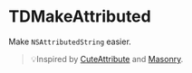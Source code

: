 # TDMakeAttributed
Make `NSAttributedString` easier.

> 💡Inspired by [CuteAttribute](https://github.com/qiuncheng/CuteAttribute) and [Masonry](https://github.com/SnapKit/Masonry).
